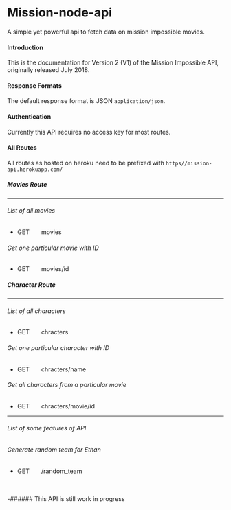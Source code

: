 # Mission-node-api
A simple yet powerful api to fetch data on mission impossible movies.

#### Introduction
This is the documentation for Version 2 (V1) of the Mission Impossible API, originally released July 2018.

#### Response Formats
The default response format is JSON `application/json`.

#### Authentication
Currently this API requires no access key for most routes.

#### All Routes
All routes as hosted on heroku need to be prefixed with 
`https//mission-api.herokuapp.com/`

##### Movies Route
---

###### List of all movies
* GET&nbsp;&nbsp;&nbsp;&nbsp;&nbsp;&nbsp;&nbsp;movies 

###### Get one particular movie with ID
* GET&nbsp;&nbsp;&nbsp;&nbsp;&nbsp;&nbsp;&nbsp;movies/id

##### Character Route
---
###### List of all characters
* GET&nbsp;&nbsp;&nbsp;&nbsp;&nbsp;&nbsp;&nbsp;chracters 

###### Get one particular character with ID
* GET&nbsp;&nbsp;&nbsp;&nbsp;&nbsp;&nbsp;&nbsp;chracters/name

###### Get all characters from a particular movie
* GET&nbsp;&nbsp;&nbsp;&nbsp;&nbsp;&nbsp;&nbsp;chracters/movie/id

---
###### List of some features of API
###### Generate random team for Ethan
* GET&nbsp;&nbsp;&nbsp;&nbsp;&nbsp;&nbsp;&nbsp;/random_team


<br>
<br>
-###### This API is still work in progress






